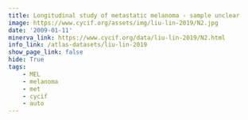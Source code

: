 ```yaml
---
title: Longitudinal study of metastatic melanoma - sample unclear
image: https://www.cycif.org/assets/img/liu-lin-2019/N2.jpg
date: '2009-01-11'
minerva_link: https://www.cycif.org/data/liu-lin-2019/N2.html
info_link: /atlas-datasets/liu-lin-2019
show_page_link: false
hide: True
tags: 
    - MEL
    - melanoma
    - met
    - cycif
    - auto
---
```

